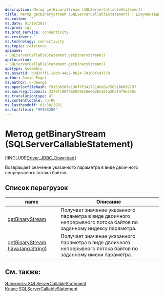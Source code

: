 ```yaml
---
description: Метод getBinaryStream (SQLServerCallableStatement)
title: Метод getBinaryStream (SQLServerCallableStatement) | Документация Майкрософт
ms.custom: ''
ms.date: 01/19/2017
ms.prod: sql
ms.prod_service: connectivity
ms.reviewer: ''
ms.technology: connectivity
ms.topic: reference
apiname:
- SQLServerCallableStatement.getBinaryStream()
apilocation:
- SQLServerCallableStatement.getBinaryStream()
apitype: Assembly
ms.assetid: b0d2cff1-1ab0-44c2-9824-70106fc43370
author: David-Engel
ms.author: v-daenge
ms.openlocfilehash: f9153658fa130f7f34176106e6a758b1bb699797
ms.sourcegitcommit: 33f0f190f962059826e002be165a2bef4f9e350c
ms.translationtype: HT
ms.contentlocale: ru-RU
ms.lasthandoff: 01/30/2021
ms.locfileid: "99168206"
---
```

# <a name="getbinarystream-method-sqlservercallablestatement"></a>Метод getBinaryStream (SQLServerCallableStatement)
[!INCLUDE[Driver_JDBC_Download](../../../includes/driver_jdbc_download.md)]

  Возвращает значение указанного параметра в виде двоичного непрерывного потока байтов.  
  
## <a name="overload-list"></a>Список перегрузок  
  
|name|Описание|  
|----------|-----------------|  
|[getBinaryStream](../../../connect/jdbc/reference/getbinarystream-int.md)|Получает значение указанного параметра в виде двоичного непрерывного потока байтов по заданному индексу параметра.|  
|[getBinaryStream (java.lang.String)](../../../connect/jdbc/reference/getbinarystream-java-lang-string.md)|Получает значение указанного параметра в виде двоичного непрерывного потока байтов по заданному имени параметра.|  
  
## <a name="see-also"></a>См. также:  
 [Элементы SQLServerCallableStatement](../../../connect/jdbc/reference/sqlservercallablestatement-members.md)   
 [Класс SQLServerCallableStatement](../../../connect/jdbc/reference/sqlservercallablestatement-class.md)  
  
  
